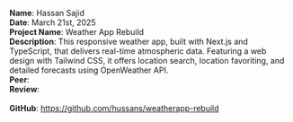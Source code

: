 **Name**: Hassan Sajid
<br/>
**Date**: March 21st, 2025
<br/>
**Project Name**: Weather App Rebuild
<br/>
**Description**: This responsive weather app, built with Next.js and TypeScript, that delivers real-time atmospheric data. Featuring a web design with Tailwind CSS, it offers location search, location favoriting, and detailed forecasts using OpenWeather API.
<br/>
**Peer**: 
<br/>
**Review**: 
<br/>
<br/>
**GitHub**: https://github.com/hussans/weatherapp-rebuild
